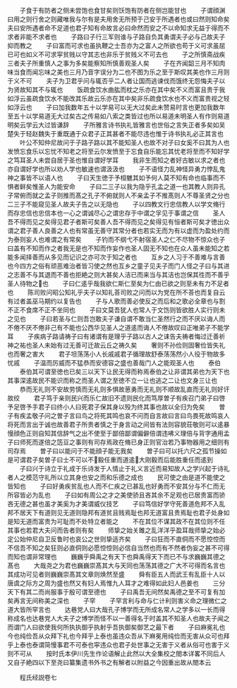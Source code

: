 <!-- { "loadSidebar": true } -->
　　子食于有防者之侧未尝饱也食甘矣则饫饱有防者在侧岂能甘也
　　子谓顔渊曰用之则行舍之则藏唯我与尔有是夫用舍无所预于己安于所遇者也或曰然则知命矣夫曰安所遇者命不足道也君子知有命故言必曰命然而安之不以命知求无益于得而不求者非能不求者也
　　子路曰子行三军则谁与子路自负其勇谓夫子必与己故夫子抑而教之
　　子曰富而可求也虽执鞭之士吾亦为之富人之所欲也苟于义可求虽屈已可也如义不可求寜贫贱以守其志也非乐于贫贱义不可去也
　　子之所慎斋战疾三者夫子所重慎人之事为多矣能察知所慎善观圣人矣
　　子在齐闻韶三月不知肉味当食而闻忘味之美也三月乃音字误分为二也不图为乐之至于斯叹其美也作三月则于义不可
　　夫子为卫君乎问与辄否乎二人者让国而逃谏伐而饿终无怨悔夫子以为贤故知其不与辄也
　　饭疏食饮水曲肱而枕之乐亦在其中矣不义而富且贵于我如浮云虽疏食饮水不能改其乐故云乐亦在其中矣非乐疏食饮水也不义而富贵视之轻如浮云也
　　子曰加我数年五十以学易可以无大过矣此未赞易时言也更加我数年至五十以学易道无大过矣古之传易如八索之类皆过也所以易道未明圣人有作则易道明矣云学云大过皆谦辞
　　子所雅言诗书执礼皆雅言也世俗之言失正者多矣如吴楚失于轻赵魏失于重既通于众君子正其甚者不能尽违也惟于诗书执礼必正其言也
　　叶公不知仲尼故问于子路子路以其不能知圣人也故不对子曰女奚不曰其为人也发愤忘食乐以忘忧不知老之将至云尔发愤至于忘食自乐能忘其忧老将至而不知好学之笃耳圣人未尝自居于圣也惟自谓好学耳
　　我非生而知之者好古敏以求之者也亦自谓好学也所以劝人学也敏速也谓汲汲也
　　子不语怪力乱神怪异勇力悖乱鬼神之事皆不以语人也
　　子曰天生徳于予桓魋其如予何人莫不知有命也临事而不惧者鲜矣惟圣人为能安命
　　子曰二三子以我为隐乎孔孟之道一也其教人则异孔子常俯而就之孟子则推而髙之孔子不俯就则人不亲孟子不推髙则人不尊圣贤之分也二三子不能窥见圣人故夫子告之以无隐也
　　子以四教文行忠信教人以学文脩行而存忠信也忠信本也一心之谓诚尽心之谓忠存于中谓之孚见于事谓之信
　　圣人吾不得而见之矣得见君子者斯可矣善人吾不得而见之矣得见有恒者斯可矣才徳出众谓之君子善人良善之人也有常虽无善守其常分者也若实无而为有以虚而为盈处约而为泰则妄人也难谓之有常矣
　　子钓而不纲弋不射宿圣人之仁不尽物不惊众也子曰盖有不知而作之者我无是也不知而作妄作也圣人固无不知也在众人虽未能知之若能多闻择善而从多见而记识之亦可次于知之者也
　　互乡之人习于不善难与言善也今四方之俗有顽恶难治者皆习使之然也互乡之童子见夫子而门人怪之子曰与其进之志善不与其退而不善也拒絶之则大甚矣人洁已而来当与其洁也岂保其徃而不善乎圣人待物之也
　　子曰仁逺乎哉我欲仁斯仁至矣为仁由已欲之则至未有力不足者也
　　陈司败问昭公知礼乎夫子以知礼荅司败之问而以为党在所不荅也而复自云有过者盖巫马期约以复告也
　　子与人歌而善必使反之而后和之歌必全章也与割不正不食席不正不坐同也
　　子曰文莫吾犹人也常人于文饬则皆欲胜人实行则未之见也
　　子曰若圣与仁则吾岂敢夫子谦自谓不敢当仁圣然行之而不厌以诲人而不倦不厌不倦非己有不能也公西华见圣人之道逺而诲人不倦故叹曰正唯弟子不能学耳
　　子疾病子路请祷子曰有诸谓有是理乎子路以古人之诔告夫祷者悔过迁善祈神之祐也圣人未始有过无善可迁故云丘之祷久矣
　　奢则不孙俭则固奢俭皆失礼也而奢之害大
　　君子坦荡荡小人长戚戚君子循理故舒泰荡荡然小人役于物故多忧戚
　　子温而厉威而不猛恭而安德容之盛也善哉门人之能观圣人也
　　泰伯
　　泰伯其可谓至徳也已矣三以天下让民无得而称焉泰伯之让非谓其弟也为天下也其事深逺故民不能识而称之而圣人谓之至徳不立一让也逃之二让也文身三让也
　　恭而无礼则不安故劳慎而无礼则多惧故葸勇而无礼则不顺故乱直而无礼则好讦故绞
　　君子笃于亲则民兴而乐仁故旧不遗则民化而笃厚曽子有疾召门弟子曰啓予足啓予手君子曰终小人曰死君子保其身以殁为终其事也故以全归为免矣
　　曽子有疾孟敬子问之曽子言曰鸟之将死其鸣也哀不问而自言故曰言曰鸟畏死故鸣哀人将死而言出于诚也故善君子所贵者慎之于身言动之间皆有法则容貌荘敬则可以逺暴慢顔色正则自知其信辞气之出不使至于鄙倍鄙谓偏僻倍谓违咈义理倍与背字通用孟子曰师死而遂倍之笾豆之事则有司存焉政在脩已身正则官治若乃事物器用之细则有司存焉
　　曽子曰以能问于不能顔子能无我矣
　　曽子曰可以托六尺之孤节操如是可谓君子矣曽子曰士不可以不毅任重而道逺大刚毅而后能胜重任而逺到
　　子曰兴于诗立于礼成于乐诗发于人情止于礼义言近而易知故人之学兴起于诗礼者人之模范守礼所以立其身也安之而和乐德之成也
　　民可使之由是道不能使之皆知也
　　子曰好勇疾贫乱也人而不仁疾之已甚乱也好勇而不安其分与不仁而无所容皆必为乱也
　　子曰如有周公之才之美使骄且吝其余不足观也已居贵富而骄吝无德之甚也虽才美奚为才美谓威仪技艺
　　子曰笃信好学守死善道危邦不入乱邦不居天下有道则见无道则隐邦有道贫且贱焉耻也邦无道富且贵焉耻也君子处身如是知无道而富贵为可耻而不处特立者能之
　　不在其位不谋其政不在其位则不任其事也若君大夫问而告者则有矣
　　师挚之始关雎之乱洋洋乎盈耳哉师挚之始必定公始仲尼自卫反鲁时也哀公之世则挚适齐矣
　　子曰狂而不直侗而不愿悾悾而不信吾不知之矣狂则必直侗则必愿悾悾则必信自当然也而有不然者伪妄之甚不可得而知也谓非常理也
　　巍巍乎舜禹之有天下也舜禹得天下而已不与求巍巍其德之髙也
　　大哉尧之为君也巍巍崇髙其大与天同也荡荡其德之广大不可得而名言也其成功可见者则巍巍崇髙其文章则焕然至盛
　　舜有臣五人而武王有乱臣十人以唐虞之际方之周为盛也然又有妇人焉惟九人耳才之难得如此妇人邑姜也
　　三分天下有其二而尚服事于殷可谓至德也
　　子曰禹吾无间然矣禹德之至不可复有加矣再言无间称美之深也
　　子罕
　　子罕言利与命与仁计利则害义命之理微仁之道大皆所罕言也
　　达巷党人曰大哉孔子博学而无所成名常人之学多以一长而得称成名也达巷党人大夫子之博学而怪不以一善得名于时盖其不知圣人也故夫子闻之而谓门人曰欲使我何所执执御乎执射乎吾执御矣御艺之最下者
　　子曰麻冕礼也今也纯俭吾从众拜下礼也今拜乎上泰也虽违众吾从下麻冕用纯俭而无害从众可也拜乎上泰也泰谓简慢事君不可泰也寜违众也君子处世事之无害于义者从俗可也害于义则不可从
　　按时氏本伊川先生作论语解止此然以大全集校之閤本详畧不同后人又自子絶四以下至尧曰纂集遗书外书之有解者以附益之今因重出故从閤本云















　　程氏经説卷七
